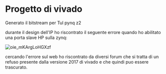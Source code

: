 # Progetto di vivado 

Generato il bitstream per Tul pynq z2 

durante il design dell'IP ho riscontrato il seguente errore quando ho abilitato una porta slave HP sulla zynq:

![oie_mKArgLoHGXzf](https://user-images.githubusercontent.com/95140213/209014986-fe3f0330-70b1-4645-a6c1-bda5f4e4f932.png)


cercando l'errore sul web ho riscontrato da diversi forum che si tratta di un refuso presente dalla versione 2017 di vivado e che quindi puo essere trascurato.



